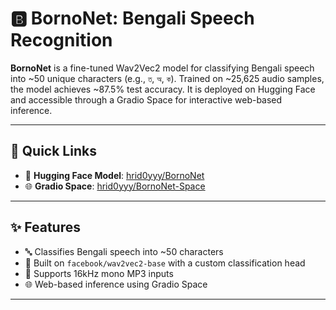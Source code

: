 # 🅱️ BornoNet: Bengali Speech Recognition

**BornoNet** is a fine-tuned Wav2Vec2 model for classifying Bengali speech into ~50 unique characters (e.g., `ত`, `অ`, `ক`). Trained on ~25,625 audio samples, the model achieves ~87.5% test accuracy. It is deployed on Hugging Face and accessible through a Gradio Space for interactive web-based inference.

---

## 🚀 Quick Links

- 🤗 **Hugging Face Model**: [hrid0yyy/BornoNet]([https://huggingface.co/hrid0yyy/BornoNet](https://huggingface.co/hrid0yyy/BornoNet))  
- 🌐 **Gradio Space**: [hrid0yyy/BornoNet-Space]([https://huggingface.co/spaces/hrid0yyy/BornoNet-Space](https://huggingface.co/spaces/hrid0yyy/BornoNet))

---

## ✨ Features

- 🔤 Classifies Bengali speech into ~50 characters
- 🧠 Built on `facebook/wav2vec2-base` with a custom classification head
- 🎵 Supports 16kHz mono MP3 inputs
- 🌐 Web-based inference using Gradio Space

---

